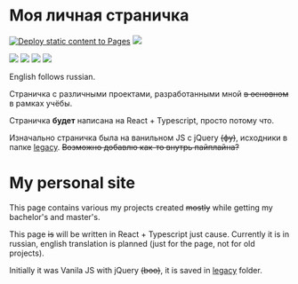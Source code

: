 # Моя личная страничка
[![Deploy static content to Pages](https://github.com/ankokovin/ankokovin.github.io/actions/workflows/deploy.yml/badge.svg?branch=main)](https://github.com/ankokovin/ankokovin.github.io/actions/workflows/deploy.yml) <img src="https://img.shields.io/github/last-commit/ankokovin/ankokovin.github.io/main"/>

<img src="https://raw.githubusercontent.com/ankokovin/ankokovin.github.io/badges/lighthouse_results/lighthouse_accessibility.svg">
<img src="https://raw.githubusercontent.com/ankokovin/ankokovin.github.io/badges/lighthouse_results/lighthouse_best-practices.svg">
<img src="https://raw.githubusercontent.com/ankokovin/ankokovin.github.io/badges/lighthouse_results/lighthouse_performance.svg">
<img src="https://raw.githubusercontent.com/ankokovin/ankokovin.github.io/badges/lighthouse_results/lighthouse_seo.svg">

English follows russian.

Страничка с различными проектами, разработанными мной <del>в основном</del> в рамках учёбы.

Страничка <b>будет</b> написана на React + Typescript, просто потому что.

Изначально страничка была на ванильном JS с jQuery <del>(фу)</del>, исходники в папке <a href="/legacy">legacy</a>. <del>Возможно добавлю как-то внутрь пайплайна?</del>

# My personal site

This page contains various my projects created <del>mostly</del> while getting my bachelor's and master's. 

This page <del>is</del> will be written in React + Typescript just cause. Currently it is in russian, english translation is planned (just for the page, not for old projects).  

Initially it was Vanila JS with jQuery <del>(boo)</del>, it is saved in <a href="/legacy">legacy</a> folder.

